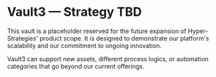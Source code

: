 # Vault3 — Strategy TBD

This vault is a placeholder reserved for the future expansion of Hyper-Strategies' product scope. It is designed to demonstrate our platform's scalability and our commitment to ongoing innovation.

Vault3 can support new assets, different process logics, or automation categories that go beyond our current offerings.